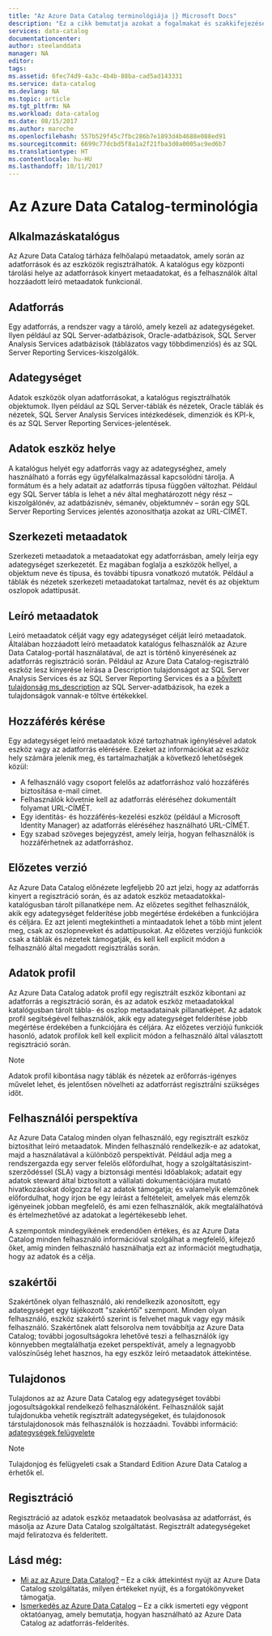 ```yaml
---
title: "Az Azure Data Catalog terminológiája |} Microsoft Docs"
description: "Ez a cikk bemutatja azokat a fogalmakat és szakkifejezéseket tartalmazza az Azure Data Catalog dokumentációja használt."
services: data-catalog
documentationcenter: 
author: steelanddata
manager: NA
editor: 
tags: 
ms.assetid: 6fec74d9-4a3c-4b4b-88ba-cad5ad143331
ms.service: data-catalog
ms.devlang: NA
ms.topic: article
ms.tgt_pltfrm: NA
ms.workload: data-catalog
ms.date: 08/15/2017
ms.author: maroche
ms.openlocfilehash: 557b529f45c7fbc286b7e1893d4b4688e088ed91
ms.sourcegitcommit: 6699c77dcbd5f8a1a2f21fba3d0a0005ac9ed6b7
ms.translationtype: HT
ms.contentlocale: hu-HU
ms.lasthandoff: 10/11/2017
---
```

# <a name="azure-data-catalog-terminology"></a>Az Azure Data Catalog-terminológia
## <a name="catalog"></a>Alkalmazáskatalógus
Az Azure Data Catalog tárháza felhőalapú metaadatok, amely során az adatforrások és az eszközök regisztrálhatók. A katalógus egy központi tárolási helye az adatforrások kinyert metaadatokat, és a felhasználók által hozzáadott leíró metaadatok funkcionál.

## <a name="data-source"></a>Adatforrás
Egy adatforrás, a rendszer vagy a tároló, amely kezeli az adategységeket. Ilyen például az SQL Server-adatbázisok, Oracle-adatbázisok, SQL Server Analysis Services adatbázisok (táblázatos vagy többdimenziós) és az SQL Server Reporting Services-kiszolgálók.

## <a name="data-asset"></a>Adategységet
Adatok eszközök olyan adatforrásokat, a katalógus regisztrálhatók objektumok. Ilyen például az SQL Server-táblák és nézetek, Oracle táblák és nézetek, SQL Server Analysis Services intézkedések, dimenziók és KPI-k, és az SQL Server Reporting Services-jelentések.

## <a name="data-asset-location"></a>Adatok eszköz helye
A katalógus helyét egy adatforrás vagy az adategységhez, amely használható a forrás egy ügyfélalkalmazással kapcsolódni tárolja. A formátum és a hely adatait az adatforrás típusa függően változhat. Például egy SQL Server tábla is lehet a név által meghatározott négy rész – kiszolgálónév, az adatbázisnév, sémanév, objektumnév – során egy SQL Server Reporting Services jelentés azonosíthatja azokat az URL-CÍMÉT.

## <a name="structural-metadata"></a>Szerkezeti metaadatok
Szerkezeti metaadatok a metaadatokat egy adatforrásban, amely leírja egy adategységet szerkezetét. Ez magában foglalja a eszközök hellyel, a objektum neve és típusa, és további típusra vonatkozó mutatók. Például a táblák és nézetek szerkezeti metaadatokat tartalmaz, nevét és az objektum oszlopok adattípusát.

## <a name="descriptive-metadata"></a>Leíró metaadatok
Leíró metaadatok célját vagy egy adategységet célját leíró metaadatok. Általában hozzáadott leíró metaadatok katalógus felhasználók az Azure Data Catalog-portál használatával, de azt is történő kinyerésének az adatforrás regisztráció során. Például az Azure Data Catalog-regisztráló eszköz lesz kinyerése leírása a Description tulajdonságot az SQL Server Analysis Services és az SQL Server Reporting Services és a a [bővített tulajdonság ms_description](https://technet.microsoft.com/library/ms190243.aspx) az SQL Server-adatbázisok, ha ezek a tulajdonságok vannak-e töltve értékekkel.

## <a name="request-access"></a>Hozzáférés kérése
Egy adategységet leíró metaadatok közé tartozhatnak igénylésével adatok eszköz vagy az adatforrás elérésére. Ezeket az információkat az eszköz hely számára jelenik meg, és tartalmazhatják a következő lehetőségek közül:

* A felhasználó vagy csoport felelős az adatforráshoz való hozzáférés biztosítása e-mail címet.
* Felhasználók követnie kell az adatforrás eléréséhez dokumentált folyamat URL-CÍMÉT.
* Egy identitás- és hozzáférés-kezelési eszköz (például a Microsoft Identity Manager) az adatforrás eléréséhez használható URL-CÍMÉT.
* Egy szabad szöveges bejegyzést, amely leírja, hogyan felhasználók is hozzáférhetnek az adatforráshoz.

## <a name="preview"></a>Előzetes verzió
Az Azure Data Catalog előnézete legfeljebb 20 azt jelzi, hogy az adatforrás kinyert a regisztráció során, és az adatok eszköz metaadatokkal-katalógusban tárolt pillanatképe nem. Az előzetes segíthet felhasználók, akik egy adategységet felderítése jobb megértése érdekében a funkciójára és céljára. Ez azt jelenti megtekintheti a mintaadatok lehet a több mint jelent meg, csak az oszlopneveket és adattípusokat.
Az előzetes verziójú funkciók csak a táblák és nézetek támogatják, és kell kell explicit módon a felhasználó által megadott regisztrálás során.

## <a name="data-profile"></a>Adatok profil
Az Azure Data Catalog adatok profil egy regisztrált eszköz kibontani az adatforrás a regisztráció során, és az adatok eszköz metaadatokkal katalógusban tárolt tábla- és oszlop metaadatainak pillanatképet. Az adatok profil segítségével felhasználók, akik egy adategységet felderítése jobb megértése érdekében a funkciójára és céljára. Az előzetes verziójú funkciók hasonló, adatok profilok kell kell explicit módon a felhasználó által választott regisztráció során.

> [!NOTE]
> Adatok profil kibontása nagy táblák és nézetek az erőforrás-igényes művelet lehet, és jelentősen növelheti az adatforrást regisztrálni szükséges időt.
>
>

## <a name="user-perspective"></a>Felhasználói perspektíva
Az Azure Data Catalog minden olyan felhasználó, egy regisztrált eszköz biztosíthat leíró metaadatok. Minden felhasználó rendelkezik-e az adatokat, majd a használatával a különböző perspektívát. Például adja meg a rendszergazda egy server felelős előfordulhat, hogy a szolgáltatásiszint-szerződéssel (SLA) vagy a biztonsági mentési Időablakok; adatait egy adatok steward által biztosított a vállalati dokumentációjára mutató hivatkozásokat dolgozza fel az adatok támogatja; és valamelyik elemzőnek előfordulhat, hogy írjon be egy leírást a feltételeit, amelyek más elemzők igényeinek jobban megfelelő, és ami ezen felhasználók, akik megtalálhatóvá és értelmezhetővé az adatokat a legértékesebb lehet.

A szempontok mindegyikének eredendően értékes, és az Azure Data Catalog minden felhasználó információval szolgálhat a megfelelő, kifejező őket, amíg minden felhasználó használhatja ezt az információt megtudhatja, hogy az adatok és a célja.

## <a name="expert"></a>szakértői
Szakértőnek olyan felhasználó, aki rendelkezik azonosított, egy adategységet egy tájékozott "szakértői" szempont. Minden olyan felhasználó, eszköz szakértő szerint is felvehet maguk vagy egy másik felhasználó. Szakértőnek alatt felsorolva nem továbbítja az Azure Data Catalog; további jogosultságokra lehetővé teszi a felhasználók így könnyebben megtalálhatja ezeket perspektívát, amely a legnagyobb valószínűség lehet hasznos, ha egy eszköz leíró metaadatok áttekintése.

## <a name="owner"></a>Tulajdonos
Tulajdonos az az Azure Data Catalog egy adategységet további jogosultságokkal rendelkező felhasználóként. Felhasználók saját tulajdonukba vehetik regisztrált adategységeket, és tulajdonosok társtulajdonosok más felhasználók is hozzáadni. További információ: [adategységek felügyelete](data-catalog-how-to-manage.md)  

> [!NOTE]
> Tulajdonjog és felügyeleti csak a Standard Edition Azure Data Catalog a érhetők el.
>
>

## <a name="registration"></a>Regisztráció
Regisztráció az adatok eszköz metaadatok beolvasása az adatforrást, és másolja az Azure Data Catalog szolgáltatást. Regisztrált adategységeket majd feliratozva és felderített.

## <a name="see-also"></a>Lásd még:
* [Mi az az Azure Data Catalog?](data-catalog-what-is-data-catalog.md) – Ez a cikk áttekintést nyújt az Azure Data Catalog szolgáltatás, milyen értékeket nyújt, és a forgatókönyveket támogatja.
* [Ismerkedés az Azure Data Catalog](data-catalog-get-started.md) – Ez a cikk ismerteti egy végpont oktatóanyag, amely bemutatja, hogyan használható az Azure Data Catalog az adatforrás-felderítés.  
